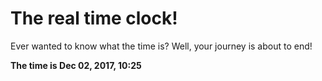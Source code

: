 # The real time clock!

Ever wanted to know what the time is? Well, your journey is about to end!

**The time is Dec 02, 2017, 10:25**